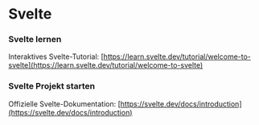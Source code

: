 # Svelte

### Svelte lernen

Interaktives Svelte-Tutorial: [https://learn.svelte.dev/tutorial/welcome-to-svelte](https://learn.svelte.dev/tutorial/welcome-to-svelte)

### Svelte Projekt starten

Offizielle Svelte-Dokumentation: [https://svelte.dev/docs/introduction](https://svelte.dev/docs/introduction)